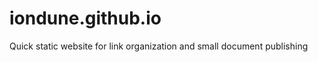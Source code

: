 iondune.github.io
=================

Quick static website for link organization and small document publishing
